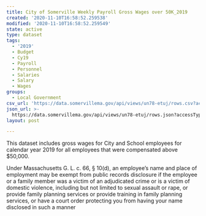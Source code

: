 ```yaml
---
title: City of Somerville Weekly Payroll Gross Wages over 50K_2019
created: '2020-11-10T16:58:52.259538'
modified: '2020-11-10T16:58:52.259549'
state: active
type: dataset
tags:
  - '2019'
  - Budget
  - Cy19
  - Payroll
  - Personnel
  - Salaries
  - Salary
  - Wages
groups:
  - Local Government
csv_url: 'https://data.somervillema.gov/api/views/un78-etuj/rows.csv?accessType=DOWNLOAD'
json_url: >-
  https://data.somervillema.gov/api/views/un78-etuj/rows.json?accessType=DOWNLOAD
layout: post

---
```

This dataset includes gross wages for City and School employees for calendar year 2019 for all employees that were compensated above $50,000.

Under Massachusetts G. L. c. 66, § 10(d), an employee’s name and place of employment may be exempt from public records disclosure if the employee or a family member was a victim of an adjudicated crime or is a victim of domestic violence, including but not limited to sexual assault or rape, or provide family planning services or provide training in family planning services, or have a court order protecting you from having your name disclosed in such a manner
